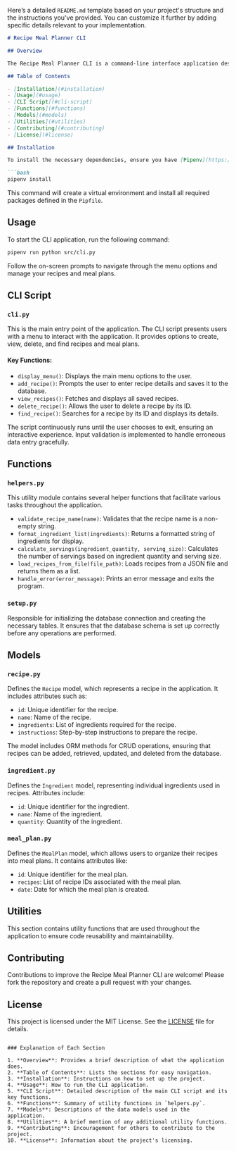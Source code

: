 Here’s a detailed `README.md` template based on your project's structure and the instructions you've provided. You can customize it further by adding specific details relevant to your implementation.

```markdown
# Recipe Meal Planner CLI

## Overview

The Recipe Meal Planner CLI is a command-line interface application designed to help users manage their recipes and meal plans efficiently. It allows users to add, view, delete, and organize recipes and ingredients, making meal planning simpler and more organized.

## Table of Contents

- [Installation](#installation)
- [Usage](#usage)
- [CLI Script](#cli-script)
- [Functions](#functions)
- [Models](#models)
- [Utilities](#utilities)
- [Contributing](#contributing)
- [License](#license)

## Installation

To install the necessary dependencies, ensure you have [Pipenv](https://pypi.org/project/pipenv/) installed. Then, navigate to the project directory and run:

```bash
pipenv install
```

This command will create a virtual environment and install all required packages defined in the `Pipfile`.

## Usage

To start the CLI application, run the following command:

```bash
pipenv run python src/cli.py
```

Follow the on-screen prompts to navigate through the menu options and manage your recipes and meal plans.

## CLI Script

### `cli.py`

This is the main entry point of the application. The CLI script presents users with a menu to interact with the application. It provides options to create, view, delete, and find recipes and meal plans.

#### Key Functions:
- `display_menu()`: Displays the main menu options to the user.
- `add_recipe()`: Prompts the user to enter recipe details and saves it to the database.
- `view_recipes()`: Fetches and displays all saved recipes.
- `delete_recipe()`: Allows the user to delete a recipe by its ID.
- `find_recipe()`: Searches for a recipe by its ID and displays its details.

The script continuously runs until the user chooses to exit, ensuring an interactive experience. Input validation is implemented to handle erroneous data entry gracefully.

## Functions

### `helpers.py`

This utility module contains several helper functions that facilitate various tasks throughout the application.

- `validate_recipe_name(name)`: Validates that the recipe name is a non-empty string.
- `format_ingredient_list(ingredients)`: Returns a formatted string of ingredients for display.
- `calculate_servings(ingredient_quantity, serving_size)`: Calculates the number of servings based on ingredient quantity and serving size.
- `load_recipes_from_file(file_path)`: Loads recipes from a JSON file and returns them as a list.
- `handle_error(error_message)`: Prints an error message and exits the program.

### `setup.py`

Responsible for initializing the database connection and creating the necessary tables. It ensures that the database schema is set up correctly before any operations are performed.

## Models

### `recipe.py`

Defines the `Recipe` model, which represents a recipe in the application. It includes attributes such as:

- `id`: Unique identifier for the recipe.
- `name`: Name of the recipe.
- `ingredients`: List of ingredients required for the recipe.
- `instructions`: Step-by-step instructions to prepare the recipe.

The model includes ORM methods for CRUD operations, ensuring that recipes can be added, retrieved, updated, and deleted from the database.

### `ingredient.py`

Defines the `Ingredient` model, representing individual ingredients used in recipes. Attributes include:

- `id`: Unique identifier for the ingredient.
- `name`: Name of the ingredient.
- `quantity`: Quantity of the ingredient.

### `meal_plan.py`

Defines the `MealPlan` model, which allows users to organize their recipes into meal plans. It contains attributes like:

- `id`: Unique identifier for the meal plan.
- `recipes`: List of recipe IDs associated with the meal plan.
- `date`: Date for which the meal plan is created.

## Utilities

This section contains utility functions that are used throughout the application to ensure code reusability and maintainability.

## Contributing

Contributions to improve the Recipe Meal Planner CLI are welcome! Please fork the repository and create a pull request with your changes.

## License

This project is licensed under the MIT License. See the [LICENSE](LICENSE) file for details.
```

### Explanation of Each Section

1. **Overview**: Provides a brief description of what the application does.
2. **Table of Contents**: Lists the sections for easy navigation.
3. **Installation**: Instructions on how to set up the project.
4. **Usage**: How to run the CLI application.
5. **CLI Script**: Detailed description of the main CLI script and its key functions.
6. **Functions**: Summary of utility functions in `helpers.py`.
7. **Models**: Descriptions of the data models used in the application.
8. **Utilities**: A brief mention of any additional utility functions.
9. **Contributing**: Encouragement for others to contribute to the project.
10. **License**: Information about the project's licensing.


